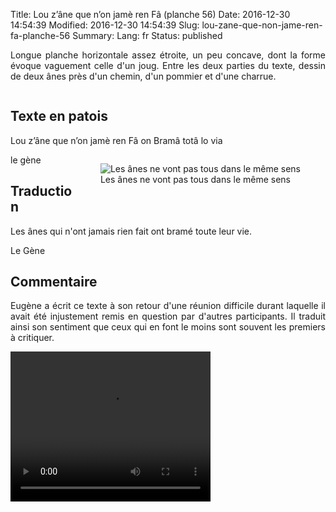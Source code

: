 Title: Lou z’âne que n’on jamè ren Fâ  (planche 56)
Date: 2016-12-30 14:54:39
Modified: 2016-12-30 14:54:39
Slug: lou-zane-que-non-jame-ren-fa-planche-56
Summary: 
Lang: fr
Status: published

<p style="text-align:justify;">Longue planche horizontale assez étroite, un peu concave, dont la forme évoque vaguement celle d'un joug. Entre les deux parties du texte, dessin de deux ânes près d'un chemin, d'un pommier et d'une charrue.</p>

<figure class="image-block" style="float: center;">
  <img alt="" src="{static}/images/planche_56.png">
  <figcaption style="max-width: 680px"></figcaption>
</figure>

## Texte en patois
Lou z’âne que n’on jamè ren Fâ       on Bramâ totâ lo via

<figure class="image-block" style="float: right;">
  <img alt="Les ânes ne vont pas tous dans le même sens" src="{static}/images/planche_56_dessin.png">
  <figcaption style="max-width: 440px">Les ânes ne vont pas tous dans le même sens</figcaption>
</figure>


le gène

## Traduction
Les ânes qui n'ont jamais rien fait ont bramé toute leur vie.

Le Gène

## Commentaire
<p style="text-align:justify;">
Eugène a écrit ce texte à son retour d'une réunion difficile durant laquelle il avait été injustement remis en question par d'autres participants. Il traduit ainsi son sentiment que ceux qui en font le moins sont souvent les premiers à critiquer.</p>

<video width="320" height="240" controls>
  <source src="https://d1njpgd0ygatdn.cloudfront.net/video_56.mp4" type="video/mp4">
</video>
